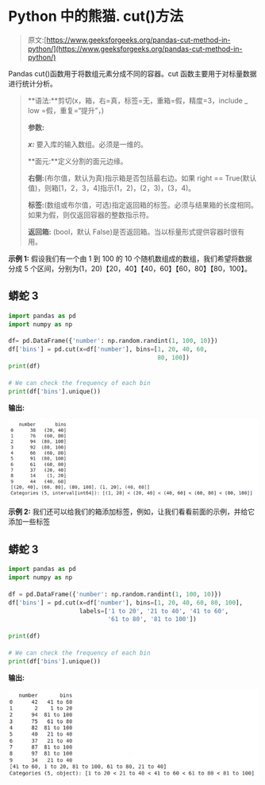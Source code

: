 # Python 中的熊猫. cut()方法

> 原文:[https://www.geeksforgeeks.org/pandas-cut-method-in-python/](https://www.geeksforgeeks.org/pandas-cut-method-in-python/)

Pandas cut()函数用于将数组元素分成不同的容器。cut 函数主要用于对标量数据进行统计分析。

> **语法:**剪切(x，箱，右=真，标签=无，重箱=假，精度=3，include _ low =假，重复=“提升”，)
> 
> **参数:**
> 
> ***x:*** 要入库的输入数组。必须是一维的。
> 
> **面元:**定义分割的面元边缘。
> 
> **右侧:**(布尔值，默认为真)指示箱是否包括最右边。如果 right == True(默认值)，则箱[1，2，3，4]指示(1，2)，(2，3)，(3，4)。
> 
> **标签:**(数组或布尔值，可选)指定返回箱的标签。必须与结果箱的长度相同。如果为假，则仅返回容器的整数指示符。
> 
> **返回箱:** (bool，默认 False)是否返回箱。当以标量形式提供容器时很有用。

**示例 1:** 假设我们有一个由 1 到 100 的 10 个随机数组成的数组，我们希望将数据分成 5 个区间，分别为(1，20)【20，40】【40，60】【60，80】【80，100】。

## 蟒蛇 3

```py
import pandas as pd
import numpy as np

df= pd.DataFrame({'number': np.random.randint(1, 100, 10)})
df['bins'] = pd.cut(x=df['number'], bins=[1, 20, 40, 60,
                                          80, 100])
print(df)

# We can check the frequency of each bin
print(df['bins'].unique())
```

**输出:**

![](img/cbba4b3249d11bb0d3178ea7bb4cba25.png)

**示例 2:** 我们还可以给我们的箱添加标签，例如，让我们看看前面的示例，并给它添加一些标签

## 蟒蛇 3

```py
import pandas as pd
import numpy as np

df = pd.DataFrame({'number': np.random.randint(1, 100, 10)})
df['bins'] = pd.cut(x=df['number'], bins=[1, 20, 40, 60, 80, 100],
                    labels=['1 to 20', '21 to 40', '41 to 60',
                            '61 to 80', '81 to 100'])

print(df)

# We can check the frequency of each bin
print(df['bins'].unique())
```

**输出:**

![](img/57bc945a41e43e1b334d91706ccd3515.png)